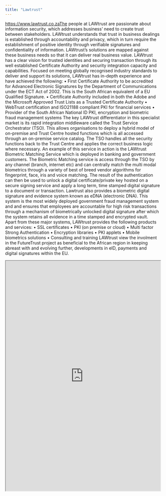 ```yaml
---
title: "Lawtrust"
---
```


https://www.lawtrust.co.zaThe people at LAWtrust are passionate about information security, which addresses business’ need to create trust between stakeholders. LAWtrust understands that trust in business dealings is established through accountability and privacy, which in turn require the establishment of positive identity through verifiable signatures and confidentiality of information. LAWtrust’s solutions are mapped against these business needs so that it can deliver real business value. LAWtrust has a clear vision for trusted identities and securing transaction through its well established Certificate Authority and security integration capacity and capabilities. Focused on meeting globally recognised industry standards to deliver and support its solutions, LAWtrust has in-depth experience and have achieved the following:
• First Certificate Authority to be accredited for Advanced Electronic Signatures by the Department of Communications under the ECT Act of 2002. This is the South African equivalent of a EU Qualified Signature.
• Certificate Authority included in both the Adobe and the Microsoft Approved Trust Lists as a Trusted Certificate Authority
• WebTrust certification and ISO21188 compliant PKI for financial services
• Provider of the South African National ID PKI, encryption and biometric fraud management systems
The key LAWtrust differentiator in this specialist market is its rapid integration middleware called the Trust Service Orchestrator (TSO). This allows organisations to deploy a hybrid model of on-premise and Trust Centre hosted functions which is all accessed through an on-premise service catalog. The TSO handles all the security functions back to the Trust Centre and applies the correct business logic where necessary. An example of this service in action is the LAWtrust Biometric Matching Service which is deployed in banking and government customers. The Biometric Matching service is access through the TSO by any channel (branch, internet etc) and can centrally match the multi modal biometrics through a variety of best of breed vendor algorithms for fingerprint, face, iris and voice matching. The result of the authentication can then be used to unlock a digital certificate/private key hosted on a secure signing service and apply a long term, time stamped digital signature to a document or transaction. Lawtrust also provides a biometric digital signature and evidence system known as eDNA (electronic DNA). This system is the most widely deployed government fraud management system and and ensures that employees are accountable for high risk transactions through a mechanism of biometrically unlocked digital signature after which the system retains all evidence in a time stamped and encrypted vault.
Apart from these major systems, LAWtrust provides the following products and services:
• SSL certificates
• PKI (on premise or cloud)
• Multi factor Strong Authentication
• Encryption libraries
• PKI applets
• Mobile biometrics solutions
• Consulting and training
LAWtrust view the involment in the FutureTrust project as beneficial to the African region in keeping abreast with and evolving further, developments in eID, payments and digital signatures within the EU.

<iframe height="750" width="100%" src="https://ewelton.github.io/ktest/wiki.html#Lawtrust"></iframe>
